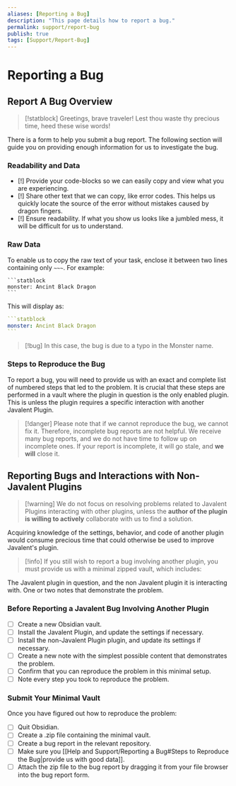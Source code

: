 ```yaml
---
aliases: [Reporting a Bug]
description: "This page details how to report a bug."
permalink: support/report-bug
publish: true
tags: [Support/Report-Bug]
---
```


# Reporting a Bug

## Report A Bug Overview

> [!statblock] Greetings, brave traveler! Lest thou waste thy precious time, heed these wise words!

There is a form to help you submit a bug report. The following section will guide you on providing enough information for us to investigate the bug.

### Readability and Data

-   [!] Provide your code-blocks so we can easily copy and view what you are experiencing.
-   [!] Share other text that we can copy, like error codes. This helps us quickly locate the source of the error without mistakes caused by dragon fingers.
-   [!] Ensure readability. If what you show us looks like a jumbled mess, it will be difficult for us to understand.

### Raw Data

To enable us to copy the raw text of your task, enclose it between two lines containing only `~~~`. For example:

~~~
```statblock
monster: Ancint Black Dragon
```
~~~

This will display as:

````yaml
```statblock
monster: Ancint Black Dragon
```
````


>[!bug] In this case, the bug is due to a typo in the Monster name.

### Steps to Reproduce the Bug

To report a bug, you will need to provide us with an exact and complete list of numbered steps that led to the problem. It is crucial that these steps are performed in a vault where the plugin in question is the only enabled plugin. This is unless the plugin requires a specific interaction with another Javalent Plugin.

> [!danger] Please note that if we cannot reproduce the bug, we cannot fix it. Therefore, incomplete bug reports are not helpful. We receive many bug reports, and we do not have time to follow up on incomplete ones. If your report is incomplete, it will go stale, and **we will** close it.

## Reporting Bugs and Interactions with Non-Javalent Plugins

> [!warning] We do not focus on resolving problems related to Javalent Plugins interacting with other plugins, unless the **author of the plugin is willing to actively** collaborate with us to find a solution.

Acquiring knowledge of the settings, behavior, and code of another plugin would consume precious time that could otherwise be used to improve Javalent's plugin.

> [!info] If you still wish to report a bug involving another plugin, you must provide us with a minimal zipped vault, which includes:

The Javalent plugin in question, and the non Javalent plugin it is interacting with.
One or two notes that demonstrate the problem.

### Before Reporting a Javalent Bug Involving Another Plugin

- [ ] Create a new Obsidian vault.
- [ ] Install the Javalent Plugin, and update the settings if necessary.
- [ ] Install the non-Javalent Plugin plugin, and update its settings if necessary.
- [ ] Create a new note with the simplest possible content that demonstrates the problem.
- [ ] Confirm that you can reproduce the problem in this minimal setup.
- [ ] Note every step you took to reproduce the problem.

### Submit Your Minimal Vault

Once you have figured out how to reproduce the problem:

- [ ] Quit Obsidian.
- [ ] Create a .zip file containing the minimal vault.
- [ ] Create a bug report in the relevant repository.
- [ ] Make sure you [[Help and Support/Reporting a Bug#Steps to Reproduce the Bug|provide us with good data]].
- [ ] Attach the zip file to the bug report by dragging it from your file browser into the bug report form.